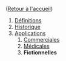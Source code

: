 ([Retour à l'accueil](https://sylviehannon.github.io/chatbot/))
1. [Définitions](definitions.md)
2. [Historique](historique.md)
3. [Applications](applications.md)
      1. [Commerciales](acommerciales.md)
      2. [Médicales](amedicales.md)
      3. **Fictionnelles**
